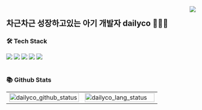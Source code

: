 <div>
  <img src="https://hits.seeyoufarm.com/api/count/incr/badge.svg?url=https%3A%2F%2Fgithub.com%2Fdailyco&count_bg=%23A127C2&title_bg=%23474747&icon=github.svg&icon_color=%23FFFFFF&title=visitors&edge_flat=false" align="right" />
</div>

## 차근차근 성장하고있는 아기 개발자 dailyco 👩🏻‍💻

### 🛠 Tech Stack
<div align="left">
  <img src="https://img.shields.io/badge/HTML5-e34f26?style=flat-square&logo=html5&logoColor=white"/>
  <img src="https://img.shields.io/badge/css-686de0?style=flat-square&logo=css3&logoColor=white"/>
  <img src="https://img.shields.io/badge/JavaScript-f9ca24?style=flat-square&logo=javascript&logoColor=white"/>
  <img src="https://img.shields.io/badge/styled components-DB7093?style=flat-square&logo=styled-components&logoColor=white"/>
  <img src="https://img.shields.io/badge/React-61dafb?style=flat-square&logo=react&logoColor=black"/>
  <!--
  <br/>
  <img src="https://img.shields.io/badge/React Router-ca4245?style=flat-square&logo=React-Router&logoColor=white"/>
  <img src="https://img.shields.io/badge/Redux-764abc?style=flat-square&logo=redux&logoColor=white"/>
  <img src="https://img.shields.io/badge/Redux Saga-999999?style=flat-square&logo=Redux-Saga&logoColor=white"/>
  <img src="https://img.shields.io/badge/Next.js-000000?style=flat-square&logo=Next.js&logoColor=white"/>
  <br/>
  <img src="https://img.shields.io/badge/MongoDB-10ac84?style=flat-square&logo=mongodb&logoColor=white"/>
  <img src="https://img.shields.io/badge/Node.js-009432?style=flat-square&logo=Node.js&logoColor=white"/>
  <img src="https://img.shields.io/badge/Express-000000?style=flat-square&logo=Express&logoColor=white"/>
  -->
</div>

<br/>

### 📚 Github Stats
<table>
  <tr>
    <td align="top" width="50%">
      <img src="https://github-readme-stats.vercel.app/api?username=dailyco&count_private=true&show_icons=true&theme=buefy&hide_border=true" alt="dailyco_github_status" align="left" style="width: 100%" />
      </td>
    <td align="top" width="50%">
      <img src="https://github-readme-stats.vercel.app/api/top-langs/?username=dailyco&hide=jupyter%20notebook&layout=compact&hide_border=true" alt="dailyco_lang_status" align="left" style="width: 100%" />
    </td>
  </tr>
</table>

